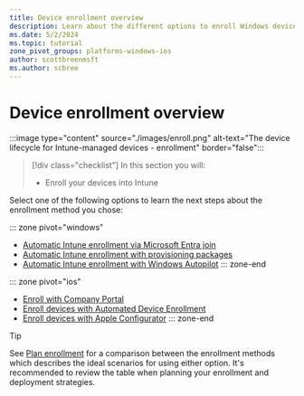 ```yaml
---
title: Device enrollment overview
description: Learn about the different options to enroll Windows devices in Microsoft Intune.
ms.date: 5/2/2024
ms.topic: tutorial
zone_pivot_groups: platforms-windows-ios
author: scottbreenmsft
ms.author: scbree
---
```


# Device enrollment overview

:::image type="content" source="./images/enroll.png" alt-text="The device lifecycle for Intune-managed devices - enrollment" border="false":::

> [!div class="checklist"]
>In this section you will:
>
> - Enroll your devices into Intune

Select one of the following options to learn the next steps about the enrollment method you chose:

::: zone pivot="windows"

- [Automatic Intune enrollment via Microsoft Entra join](enroll-entra-join.md)
- [Automatic Intune enrollment with provisioning packages](enroll-package.md)
- [Automatic Intune enrollment with Windows Autopilot](enroll-autopilot.md)
::: zone-end

::: zone pivot="ios"

- [Enroll with Company Portal](enroll-ios-company-portal.md)
- [Enroll devices with Automated Device Enrollment](enroll-ios-ade.md)
- [Enroll devices with Apple Configurator](enroll-ios-apple-configurator.md)
::: zone-end

> [!TIP]
> See [Plan enrollment](plan-enrollment.md) for a comparison between the enrollment methods which describes the ideal scenarios for using either option. It's recommended to review the table when planning your enrollment and deployment strategies.
